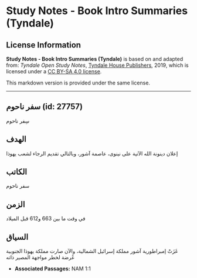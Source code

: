 # Study Notes - Book Intro Summaries (Tyndale)

## License Information

**Study Notes - Book Intro Summaries (Tyndale)** is based on and adapted from: _Tyndale Open Study Notes_, [Tyndale House Publishers](https://tyndaleopenresources.com/), 2019, which is licensed under a [CC BY-SA 4.0 license](https://creativecommons.org/licenses/by-sa/4.0/legalcode.en).

This markdown version is provided under the same license.



--------------------------------

## سفر ناحوم (id: 27757)

سِفر ناحوم

الهدف
-----

إعلان دينونة الله الآتية على نينوى، عاصمة آشور، وبالتالي تقديم الرجاء لشعب يهوذا

الكاتب
------

سفر ناحوم

الزمن
-----

في وقت ما بين 663 و612 قبل الميلاد

السياق
------

غَزَتْ إمبراطورية آشور مملكة إسرائيل الشمالية، والآن صارت مملكة يهوذا الجنوبية عُرضة لخطر مواجهة المصير ذاته

* **Associated Passages:** NAM 1:1


